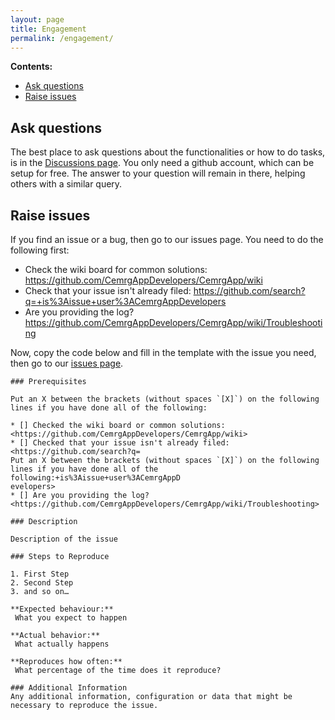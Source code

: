 ```yaml
---
layout: page
title: Engagement
permalink: /engagement/
---
```


**Contents:**
- [Ask questions](#ask-questions)
- [Raise issues](#raise-issues)

## Ask questions
The best place to ask questions about the functionalities or how to do tasks, 
is in the [Discussions page](https://github.com/CemrgAppDevelopers/CemrgApp/discussions). You only need a github account, which can be setup for free. 
The answer to your question will remain in there, helping others with a similar 
query.

## Raise issues
If you find an issue or a bug, then go to our issues page. 
You need to do the following first: 

* Check the wiki board for common solutions: <https://github.com/CemrgAppDevelopers/CemrgApp/wiki>
* Check that your issue isn't already filed: <https://github.com/search?q=+is%3Aissue+user%3ACemrgAppDevelopers>
* Are you providing the log? <https://github.com/CemrgAppDevelopers/CemrgApp/wiki/Troubleshooting>

Now, copy the code below and fill in the template with the issue you need, 
then go to our [issues page](https://github.com/CemrgAppDevelopers/CemrgApp/issues).

```
### Prerequisites

Put an X between the brackets (without spaces `[X]`) on the following lines if you have done all of the following:

* [] Checked the wiki board or common solutions: <https://github.com/CemrgAppDevelopers/CemrgApp/wiki>
* [] Checked that your issue isn't already filed: <https://github.com/search?q=
Put an X between the brackets (without spaces `[X]`) on the following lines if you have done all of the following:+is%3Aissue+user%3ACemrgAppD
evelopers>
* [] Are you providing the log? <https://github.com/CemrgAppDevelopers/CemrgApp/wiki/Troubleshooting>

### Description

Description of the issue

### Steps to Reproduce

1. First Step
2. Second Step 
3. and so on… 

**Expected behaviour:**
 What you expect to happen 

**Actual behavior:**
 What actually happens

**Reproduces how often:**
 What percentage of the time does it reproduce? 

### Additional Information
Any additional information, configuration or data that might be necessary to reproduce the issue. 
```
